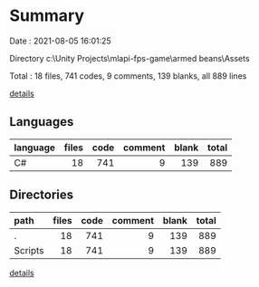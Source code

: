# Summary

Date : 2021-08-05 16:01:25

Directory c:\Unity Projects\mlapi-fps-game\armed beans\Assets

Total : 18 files,  741 codes, 9 comments, 139 blanks, all 889 lines

[details](details.md)

## Languages
| language | files | code | comment | blank | total |
| :--- | ---: | ---: | ---: | ---: | ---: |
| C# | 18 | 741 | 9 | 139 | 889 |

## Directories
| path | files | code | comment | blank | total |
| :--- | ---: | ---: | ---: | ---: | ---: |
| . | 18 | 741 | 9 | 139 | 889 |
| Scripts | 18 | 741 | 9 | 139 | 889 |

[details](details.md)